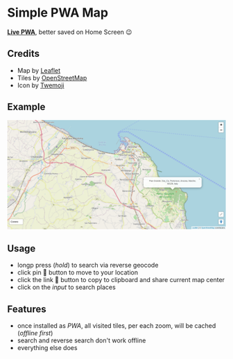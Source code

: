 # Simple PWA Map

**[Live PWA](https://webreflection.github.io/map/)**, better saved on Home Screen 😉

## Credits

  * Map by [Leaflet](https://leafletjs.com/)
  * Tiles by [OpenStreetMap](https://www.openstreetmap.org/copyright)
  * Icon by [Twemoji](https://twemoji.twitter.com/)

## Example

![Map Example](./img/preview.jpg)

## Usage

  * longp press (*hold*) to search via reverse geocode
  * click pin 📍 button to move to your location
  * click the link 🔗 button to copy to clipboard and share current map center
  * click on the *input* to search places

## Features

  * once installed as *PWA*, all visited tiles, per each zoom, will be cached (*offline first*)
  * search and reverse search don't work offline
  * everything else does
